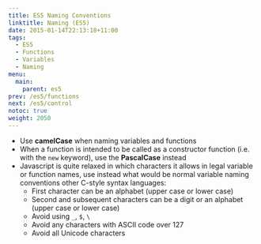 ```yaml
---
title: ES5 Naming Conventions
linktitle: Naming (ES5)
date: 2015-01-14T22:13:18+11:00
tags:
  - ES5
  - Functions
  - Variables
  - Naming
menu:
  main:
    parent: es5
prev: /es5/functions
next: /es5/control
notoc: true
weight: 2050
---
```


- Use **camelCase** when naming variables and functions
- When a function is intended to be called as a constructor function (i.e. with the `new` keyword),
  use the **PascalCase** instead
- Javascript is quite relaxed in which characters it allows in legal variable or function names,
  use instead what would be normal variable naming conventions other C-style syntax languages:
  	- First character can be an alphabet (upper case or lower case)
  	- Second and subsequent characters can be a digit or an alphabet (upper case or lower case)
  	- Avoid using `_`, `$`, `\`
  	- Avoid any characters with ASCII code over 127
  	- Avoid all Unicode characters
